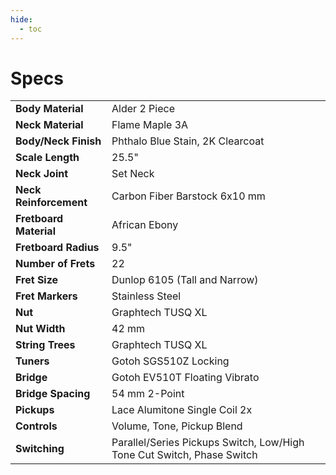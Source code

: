 ```yaml
---
hide:
  - toc
---
```


# Specs

|              |           |
|--------------|-----------|
| **Body Material** | Alder 2 Piece |
| **Neck Material**      | Flame Maple 3A |
| **Body/Neck Finish**      | Phthalo Blue Stain, 2K Clearcoat |
| **Scale Length**      | 25.5" |
| **Neck Joint**      | Set Neck  |
| **Neck Reinforcement**      | Carbon Fiber Barstock 6x10 mm |
| **Fretboard Material**      | African Ebony |
| **Fretboard Radius**      | 9.5" |
| **Number of Frets**      | 22 |
| **Fret Size**      | Dunlop 6105 (Tall and Narrow) |
| **Fret Markers**      | Stainless Steel |
| **Nut**      | Graphtech TUSQ XL |
| **Nut Width**      | 42 mm |
| **String Trees**      | Graphtech TUSQ XL |
| **Tuners**      | Gotoh SGS510Z Locking |
| **Bridge**      | Gotoh EV510T Floating Vibrato |
| **Bridge Spacing**      | 54 mm 2-Point |
| **Pickups**      | Lace Alumitone Single Coil 2x |
| **Controls**      | Volume, Tone, Pickup Blend  |
| **Switching**      | Parallel/Series Pickups Switch, Low/High Tone Cut Switch, Phase Switch  |






